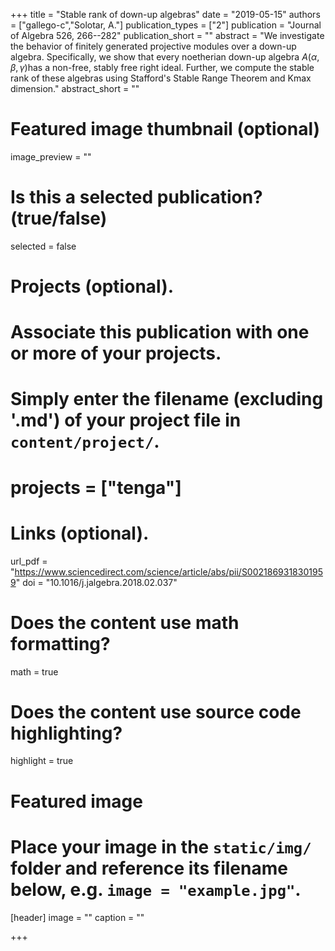 +++
title = "Stable rank of down-up algebras"
date = "2019-05-15"
authors = ["gallego-c","Solotar, A."]
publication_types = ["2"]
publication = "Journal of Algebra 526, 266--282"
publication_short = ""
abstract = "We investigate the behavior of finitely generated projective modules over a down-up algebra. Specifically, we show that every noetherian down-up algebra $A(\alpha,\beta,\gamma)$has a non-free, stably free right ideal. Further, we compute the stable rank of these algebras using Stafford's Stable Range Theorem and Kmax dimension."
abstract_short = ""

# Featured image thumbnail (optional)
image_preview = ""

# Is this a selected publication? (true/false)
selected = false

# Projects (optional).
#   Associate this publication with one or more of your projects.
#   Simply enter the filename (excluding '.md') of your project file in `content/project/`.
# projects = ["tenga"]

# Links (optional).
url_pdf = "https://www.sciencedirect.com/science/article/abs/pii/S0021869318301959"
doi = "10.1016/j.jalgebra.2018.02.037"


# Does the content use math formatting?
math = true

# Does the content use source code highlighting?
highlight = true

# Featured image
# Place your image in the `static/img/` folder and reference its filename below, e.g. `image = "example.jpg"`.
[header]
image = ""
caption = ""

+++
